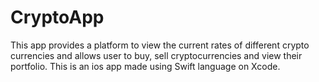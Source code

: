 # CryptoApp
This app provides a platform to view the current rates of different crypto currencies and allows user to buy, sell cryptocurrencies and view their portfolio. 
This is an ios app made using Swift language on Xcode. 
